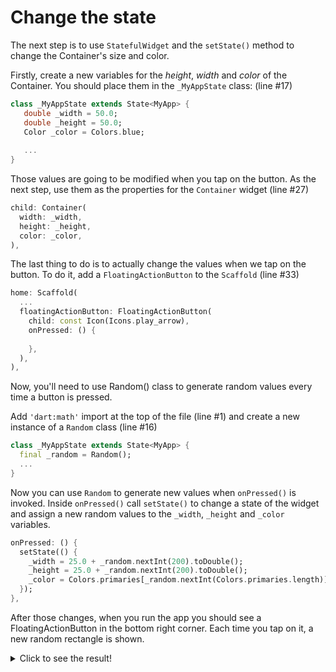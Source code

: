 # Change the state

The next step is to use `StatefulWidget` and the `setState()` method to 
change the Container's size and color.

Firstly, create a new variables for the _height_, _width_ and _color_ of the 
Container. You should place them in the `_MyAppState` class: (line #17)

```dart
class _MyAppState extends State<MyApp> {
   double _width = 50.0;
   double _height = 50.0;
   Color _color = Colors.blue;
   
   ...
}
```

Those values are going to be modified when you tap on the button. As the next 
step, use them as the properties for the `Container` widget (line #27)
```dart
child: Container(
  width: _width,
  height: _height,
  color: _color,
),
```

The last thing to do is to actually change the values when we tap on the 
button. To do it, add a `FloatingActionButton` to the `Scaffold` (line #33)

```dart
home: Scaffold(
  ...
  floatingActionButton: FloatingActionButton(
    child: const Icon(Icons.play_arrow),
    onPressed: () {
      
    },
  ),
),
```

Now, you'll need to use Random() class to generate random values every time 
a button is pressed.

Add `'dart:math'` import at the top of the file (line #1) and create a new
instance of a `Random` class (line #16)

```dart
class _MyAppState extends State<MyApp> {
  final _random = Random();
  ...
}
```

Now you can use `Random` to generate new values when `onPressed()` is 
invoked. Inside `onPressed()` call `setState()` to change a state of the 
widget and assign a new random values to the `_width`, `_height` and 
`_color` variables.

```dart
onPressed: () {
  setState(() {
    _width = 25.0 + _random.nextInt(200).toDouble();
    _height = 25.0 + _random.nextInt(200).toDouble();
    _color = Colors.primaries[_random.nextInt(Colors.primaries.length)];
  });
},
```

After those changes, when you run the app you should see a 
FloatingActionButton in the bottom right corner. Each time you tap on it, a 
new random rectangle is shown.

<!-- this is a great way to verify that the workshop taker has completed the step successfully without needing to toggle the solution and losing their code! Great idea. -->
<details>
  <summary>Click to see the result!</summary>

![Change the state](https://github.com/pszklarska/flutter_animations_workshop/raw/main/assets/screen01.gif?raw=true)
</details>

<img alt="Google Analytics" src="https://www.google-analytics.com/collect?v=1&cid=555&t=pageview&ec=repo&ea=open&dp=flutter_animations_workshop/step-02&dt=flutter_animations_workshop/step-02&tid=UA-226900214-1" style="width: 1px; height: 1px"/>
